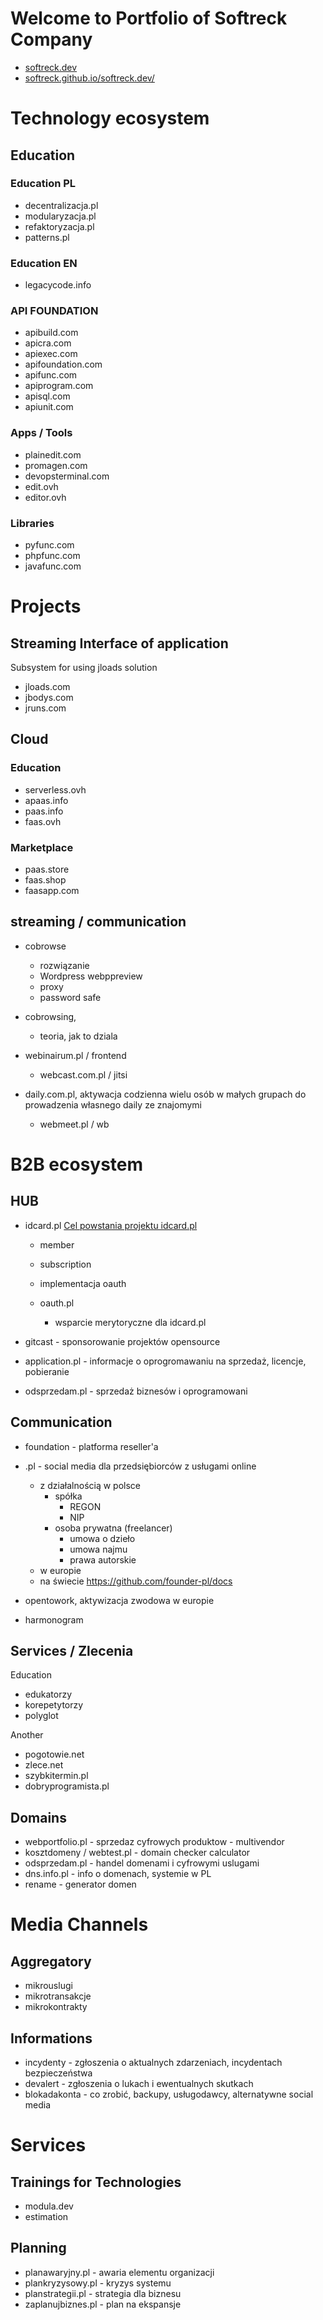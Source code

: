 # Welcome to Portfolio of Softreck Company
+ [softreck.dev](https://softreck.dev)
+ [softreck.github.io/softreck.dev/](https://softreck.github.io/softreck.dev/)


# Technology ecosystem

## Education

### Education PL

+ decentralizacja.pl
+ modularyzacja.pl
+ refaktoryzacja.pl
+ patterns.pl


### Education EN

+ legacycode.info

### API FOUNDATION

+ apibuild.com
+ apicra.com
+ apiexec.com
+ apifoundation.com
+ apifunc.com
+ apiprogram.com
+ apisql.com
+ apiunit.com


### Apps / Tools

+ plainedit.com
+ promagen.com
+ devopsterminal.com
+ edit.ovh
+ editor.ovh


### Libraries

+ pyfunc.com
+ phpfunc.com
+ javafunc.com


# Projects

## Streaming Interface of application
Subsystem for using jloads solution

+ jloads.com
+ jbodys.com
+ jruns.com

## Cloud

### Education

+ serverless.ovh
+ apaas.info
+ paas.info
+ faas.ovh


### Marketplace

+ paas.store
+ faas.shop
+ faasapp.com



## streaming / communication

+ cobrowse
  + rozwiązanie
  + Wordpress webppreview
  + proxy
  + password safe
 
+ cobrowsing, 
  + teoria, jak to dziala
  
+ webinairum.pl / frontend
  + webcast.com.pl / jitsi

+ daily.com.pl, aktywacja codzienna wielu osób w małych grupach do prowadzenia własnego daily ze znajomymi
  + webmeet.pl / wb
  
  
# B2B ecosystem


## HUB

+ idcard.pl [Cel powstania projektu idcard.pl](https://docs.idcard.pl/)

  + member
  + subscription
  + implementacja oauth

  + oauth.pl
    + wsparcie merytoryczne dla idcard.pl

+ gitcast - sponsorowanie projektów opensource

+ application.pl - informacje o oprogromawaniu na sprzedaż, licencje, pobieranie

+ odsprzedam.pl - sprzedaż biznesów i oprogramowani


## Communication

+ foundation - platforma reseller'a

+ .pl - social media dla przedsiębiorców z usługami online
  + z działalnością w polsce
    + spółka
      + REGON
      + NIP
    + osoba prywatna (freelancer)
      + umowa o dzieło
      + umowa najmu
      + prawa autorskie
  + w europie
  + na świecie
https://github.com/founder-pl/docs


+ opentowork, aktywizacja zwodowa w europie

+ harmonogram


## Services / Zlecenia

Education
+ edukatorzy
+ korepetytorzy
+ polyglot

Another
+ pogotowie.net
+ zlece.net
+ szybkitermin.pl
+ dobryprogramista.pl



## Domains

+ webportfolio.pl - sprzedaz cyfrowych produktow - multivendor
+ kosztdomeny / webtest.pl - domain checker calculator
+ odsprzedam.pl - handel domenami i cyfrowymi uslugami
+ dns.info.pl - info o domenach, systemie w PL
+ rename - generator domen



# Media Channels


## Aggregatory

+ mikrouslugi
+ mikrotransakcje
+ mikrokontrakty


## Informations

+ incydenty - zgłoszenia o aktualnych zdarzeniach, incydentach bezpieczeństwa
+ devalert - zgłoszenia o lukach i ewentualnych skutkach
+ blokadakonta - co zrobić, backupy, usługodawcy, alternatywne social media


# Services

## Trainings for Technologies

+ modula.dev
+ estimation


## Planning

+ planawaryjny.pl - awaria elementu organizacji
+ plankryzysowy.pl - kryzys systemu
+ planstrategii.pl - strategia dla biznesu
+ zaplanujbiznes.pl - plan na ekspansje


